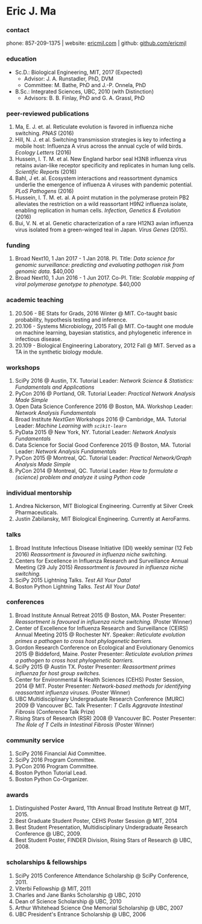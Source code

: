 # Eric J. Ma

### contact

phone: 857-209-1375 | website: [ericmjl.com](http://www.ericmjl.com) | github: [github.com/ericmjl](http://github.com/ericmjl)

### education
-   Sc.D.: Biological Engineering, MIT, 2017 (Expected)
    -   Advisor: J. A. Runstadler, PhD, DVM
    -   Committee: M. Bathe, PhD and J.-P. Onnela, PhD
-   B.Sc.: Integrated Sciences, UBC, 2010 (with Distinction)
    -   Advisors: B. B. Finlay, PhD and G. A. Grassl, PhD

### peer-reviewed publications
1.  Ma, E. J. et. al. Reticulate evolution is favored in influenza niche switching. *PNAS* (2016)
1.  Hill, N. J. et al. Switching transmission strategies is key to infecting a mobile host: Influenza A virus across the annual cycle of wild birds. *Ecology Letters* (2016)
1.  Hussein, I. T. M. et al. New England harbor seal H3N8 influenza virus retains avian-like receptor specificity and replicates in human lung cells. *Scientific Reports* (2016)
1.  Bahl, J et. al. Ecosystem interactions and reassortment dynamics underlie the emergence of influenza A viruses with pandemic potential. *PLoS Pathogens* (2016)
1.  Hussein, I. T. M. et. al. A point mutation in the polymerase protein PB2 alleviates the restriction on a wild reassortant H9N2 influenza isolate, enabling replication in human cells. *Infection, Genetics & Evolution* (2016)
1.  Bui, V. N. et al. Genetic characterization of a rare H12N3 avian influenza virus isolated from a green-winged teal in Japan. *Virus Genes* (2015).

### funding
1.  Broad Next10, 1 Jan 2017 - 1 Jan 2018. PI. Title: *Data science for genomic surveillance: predicting and evaluating pathogen risk from genomic data.* \$40,000
1.  Broad Next10, 1 Jun 2016 - 1 Jun 2017. Co-PI. Title: *Scalable mapping of viral polymerase genotype to phenotype.* \$40,000

### academic teaching
1.  20.506 - BE Stats for Grads, 2016 Winter @ MIT. Co-taught basic probability, hypothesis testing and inference.
1.  20.106 - Systems Microbiology, 2015 Fall @ MIT. Co-taught one module on machine learning, bayesian statistics, and phylogenetic inference in infectious disease.
1.  20.109 - Biological Engineering Laboratory, 2012 Fall @ MIT. Served as a TA in the synthetic biology module.

### workshops
1.  SciPy 2016 @ Austin, TX. Tutorial Leader: *Network Science & Statistics: Fundamentals and Applications*
1.  PyCon 2016 @ Portland, OR. Tutorial Leader: *Practical Network Analysis Made Simple*
1.  Open Data Science Conference 2016 @ Boston, MA. Workshop Leader: *Network Analysis Fundamentals*
1.  Broad Institute *NextGen* Workshops 2016 @ Cambridge, MA. Tutorial Leader: *Machine Learning with `scikit-learn`*
1.  PyData 2015 @ New York, NY. Tutorial Leader: *Network Analysis Fundamentals*
1.  Data Science for Social Good Conference 2015 @ Boston, MA. Tutorial Leader: *Network Analysis Fundamentals*
1.  PyCon 2015 @ Montreal, QC. Tutorial Leader: *Practical Network/Graph Analysis Made Simple*
1.  PyCon 2014 @ Montreal, QC. Tutorial Leader: *How to formulate a (science) problem and analyze it using Python code*

### individual mentorship
1.  Andrea Nickerson, MIT Biological Engineering. Currently at Silver Creek Pharmaceuticals.
1.  Justin Zabilansky, MIT Biological Engineering. Currently at AeroFarms.

### talks
1.  Broad Institute Infectious Disease Initiative (IDI) weekly seminar (12 Feb 2016) *Reassortment is favoured in influenza niche switching.*
1.  Centers for Excellence in Influenza Research and Surveillance Annual Meeting (29 July 2015) *Reassortment is favoured in influenza niche switching.*
1.  SciPy 2015 Lightning Talks. *Test All Your Data!*
1.  Boston Python Lightning Talks. *Test All Your Data!*

### conferences
1.  Broad Institute Annual Retreat 2015 @ Boston, MA. Poster Presenter: *Reassortment is favoured in influenza niche switching.* (Poster Winner)
1.  Center of Excellence for Influenza Research and Surveillance (CEIRS) Annual Meeting 2015 @ Rochester NY. Speaker: *Reticulate evolution primes a pathogen to cross host phylogenetic barriers.*
1.  Gordon Research Conference on Ecological and Evolutionary Genomics 2015 @ Biddeford, Maine. Poster Presenter: *Reticulate evolution primes a pathogen to cross host phylogenetic barriers.*
1.  SciPy 2015 @ Austin TX. Poster Presenter: *Reassortment primes influenza for host group switches.*
1.  Center for Environmental & Health Sciences (CEHS) Poster Session, 2014 @ MIT. Poster Presenter: *Network-based methods for identifying reassortant influenza viruses.* (Poster Winner)
1.  UBC Multidisciplinary Undergraduate Research Conference (MURC) 2009 @ Vancouver BC. Talk Presenter: *T Cells Aggravate Intestinal Fibrosis* (Conference Talk Prize)
1.  Rising Stars of Research (RSR) 2008 @ Vancouver BC. Poster Presenter: *The Role of T Cells in Intestinal Fibrosis* (Poster Winner)

### community service

1. SciPy 2016 Financial Aid Committee.
1. SciPy 2016 Program Committee.
1. PyCon 2016 Program Committee.
1. Boston Python Tutorial Lead.
1. Boston Python Co-Organizer.

### awards
1.  Distinguished Poster Award, 11th Annual Broad Institute Retreat @ MIT, 2015.
1.  Best Graduate Student Poster, CEHS Poster Session @ MIT, 2014
1.  Best Student Presentation, Multidisciplinary Undergraduate Research Conference @ UBC, 2009.
1.  Best Student Poster, FINDER Division, Rising Stars of Research @ UBC, 2008.

### scholarships & fellowships
1.  SciPy 2015 Conference Attendance Scholarship @ SciPy Conference, 2011.
1.  Viterbi Fellowship @ MIT, 2011
1.  Charles and Jane Banks Scholarship @ UBC, 2010
1.  Dean of Science Scholarship @ UBC, 2010
1.  Arthur Whitehead Science One Memorial Scholarship @ UBC, 2007
1.  UBC President's Entrance Scholarship @ UBC, 2006
